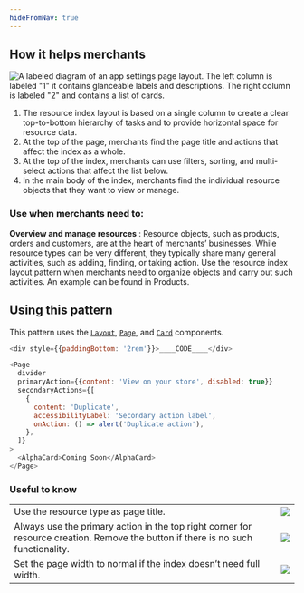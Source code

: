 ```yaml
---
hideFromNav: true
---
```


<div as="HowItHelps">

## How it helps merchants

![A labeled diagram of an app settings page layout. The left column is labeled "1" it contains glanceable labels and descriptions. The right column is labeled "2" and contains a list of cards.](/images/patterns/resource-index-cover-image.png)

1. The resource index layout is based on a single column to create a clear top-to-bottom hierarchy of tasks and to provide horizontal space for resource data.
2. At the top of the page, merchants find the page title and actions that affect the index as a whole.
3. At the top of the index, merchants can use filters, sorting, and multi-select actions that affect the list below.
4. In the main body of the index, merchants find the individual resource objects that they want to view or manage.

<div as="DefinitionTable">

### Use when merchants need to:

**Overview and manage resources**
: Resource objects, such as products, orders and customers, are at the heart of merchants’ businesses. While resource types can be very different, they typically share many general activities, such as adding, finding, or taking action. Use the resource index layout pattern when merchants need to organize objects and carry out such activities. An example can be found in Products.

</div>
</div>
<div as="Usage">

## Using this pattern

This pattern uses the [`Layout`](/components/layout), [`Page`](/components/page), and [`Card`](/components/card) components.

```javascript {"type":"previewContext","for":"example"}
<div style={{paddingBottom: '2rem'}}>____CODE____</div>
```

```javascript {"type":"livePreview","id":"example"}
<Page
  divider
  primaryAction={{content: 'View on your store', disabled: true}}
  secondaryActions={[
    {
      content: 'Duplicate',
      accessibilityLabel: 'Secondary action label',
      onAction: () => alert('Duplicate action'),
    },
  ]}
>
  <AlphaCard>Coming Soon</AlphaCard>
</Page>
```

</div>
<div as="UsefulToKnow">

### Useful to know

|                                                                                                                                   |                                                  |
| --------------------------------------------------------------------------------------------------------------------------------- | ------------------------------------------------ |
| Use the resource type as page title.                                                                                              | ![](/images/patterns/resource-index-usage-1.png) |
| Always use the primary action in the top right corner for resource creation. Remove the button if there is no such functionality. | ![](/images/patterns/resource-index-usage-2.png) |
| Set the page width to normal if the index doesn’t need full width.                                                                | ![](/images/patterns/resource-index-usage-3.png) |

</div>
